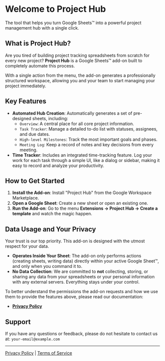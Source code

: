 # Welcome to Project Hub

The tool that helps you turn Google Sheets™ into a powerful project management hub with a single click.

## What is Project Hub?

Are you tired of building project tracking spreadsheets from scratch for every new project? **Project Hub** is a Google Sheets™ add-on built to completely automate this process.

With a single action from the menu, the add-on generates a professionally structured workspace, allowing you and your team to start managing your project immediately.

## Key Features

* **Automated Hub Creation**: Automatically generates a set of pre-designed sheets, including:
    * `Overview`: A central place for all core project information.
    * `Task Tracker`: Manage a detailed to-do list with statuses, assignees, and due dates.
    * `High-level Milestones`: Track the most important goals and phases.
    * `Meeting Log`: Keep a record of notes and key decisions from every meeting.
* **Time Tracker**: Includes an integrated time-tracking feature. Log your work for each task through a simple UI, like a dialog or sidebar, making it easy to record and analyze your productivity.

## How to Get Started

1.  **Install the Add-on**: Install "Project Hub" from the Google Workspace Marketplace.
2.  **Open a Google Sheet**: Create a new sheet or open an existing one.
3.  **Run the Add-on**: Go to the menu **Extensions -> Project Hub -> Create a template** and watch the magic happen.

## Data Usage and Your Privacy

Your trust is our top priority. This add-on is designed with the utmost respect for your data.

* **Operates Inside Your Sheet**: The add-on only performs actions (creating sheets, writing data) directly within your active Google Sheet™, and only when you command it to.
* **No Data Collection**: We are committed to **not** collecting, storing, or sharing any data from your spreadsheets or your personal information with any external servers. Everything stays under your control.

To better understand the permissions the add-on requests and how we use them to provide the features above, please read our documentation:
* **[Privacy Policy](https://work.nguyenhoatien.com/project_hub_for_sheets/privacy_policy)**

## Support

If you have any questions or feedback, please do not hesitate to contact us at: `your-email@example.com`

---

[Privacy Policy](https://work.nguyenhoatien.com/project_hub_for_sheets/privacy_policy) | [Terms of Service](https://work.nguyenhoatien.com/project_hub_for_sheets/terms_of_service)
